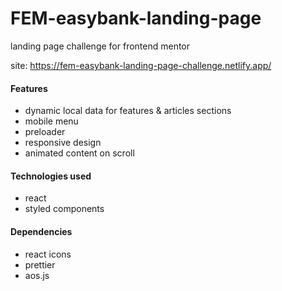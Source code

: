 # FEM-easybank-landing-page

landing page challenge for frontend mentor

site: https://fem-easybank-landing-page-challenge.netlify.app/

#### Features
- dynamic local data for features & articles sections
- mobile menu
- preloader
- responsive design
- animated content on scroll

#### Technologies used

- react
- styled components

#### Dependencies

- react icons
- prettier
- aos.js
